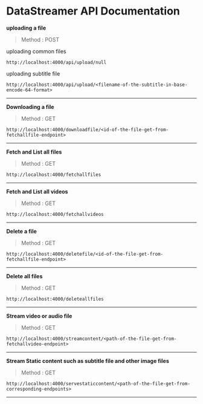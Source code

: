 # DataStreamer API Documentation #

**uploading a file**

> Method : POST

uploading common files
```language
http://localhost:4000/api/upload/null
```
uploading subtitle file
```language
http://localhost:4000/api/upload/<filename-of-the-subtitle-in-base-encode-64-format>
```

----------
**Downloading a file**

> Method : GET

```language
http://localhost:4000/downloadfile/<id-of-the-file-get-from-fetchallfile-endpoint>
```

----------
**Fetch and List all files**

> Method : GET

```language
http://localhost:4000/fetchallfiles
```

----------
**Fetch and List all videos**

> Method : GET

```language
http://localhost:4000/fetchallvideos
```

----------
**Delete a file**

> Method : GET

```language
http://localhost:4000/deletefile/<id-of-the-file-get-from-fetchallfile-endpoint>
```

----------
**Delete all files**

> Method : GET

```language
http://localhost:4000/deleteallfiles
```
----------
**Stream video or audio file**

> Method : GET

```language
http://localhost:4000/streamcontent/<path-of-the-file-get-from-fetchallvideo-endpoint>
```
----------

**Stream Static content such as subtitle file and other image files**

> Method : GET

```language
http://localhost:4000/servestaticcontent/<path-of-the-file-get-from-corresponding-endpoints>
```
----------







